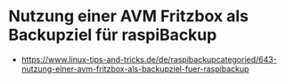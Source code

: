 # Nutzung einer AVM Fritzbox als Backupziel für raspiBackup

- <https://www.linux-tips-and-tricks.de/de/raspibackupcategoried/643-nutzung-einer-avm-fritzbox-als-backupziel-fuer-raspibackup>

